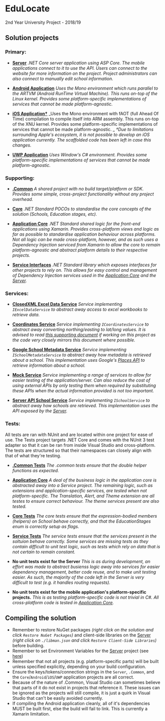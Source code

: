 <p align="center">
    <h1>EduLocate</h1>
	<p>2nd Year University Project - 2018/19</p>
</p>


## Solution projects


### Primary:	
* **[Server](Server)**
	_.NET Core server application using ASP Core. The mobile applications connect to it to use the API. Users can connect to the website for more information on the project. 
	Project administrators can also connect to manually edit school information._
	
* **[Android Application](Application.Android)**
	_Uses the Mono environment which runs parallel to the ARTVM (Android RunTime Virtual Machine). This runs on-top of the Linux kernel. Provides some platform-specific implementations of services that cannot be made platform-agnostic._
	
* **[iOS Application†](Application.iOS)**
	_Uses the Mono environment with fAOT (full Ahead Of Time) compilation to compile itself into ARM assembly. This runs on-top of the XNU kernel. Provides some platform-specific implementations of services that cannot be made platform-agnostic. _
	_†Due to limitations surrounding Apple's ecosystem, it is not possible to develop an iOS application currently. The scaffolded code has been left in case this changes._

* **[UWP Application](Application.UWP)**
    _Uses Window's C# environment. Provides some platform-specific implementations of services that cannot be made platform-agnostic._

### Supporting:
* **[.Common](Common)**
	_A shared project with no build target/platform or SDK. Provides some simple, cross-project functionality without any project overhead._
	
* **[Core](Core)**
	_.NET Standard POCOs to standardise the core concepts of the solution (Schools, Education stages, etc)._
	
* **[Application Core](Application.Core)**
	_.NET Standard shared logic for the front-end applications using Xamarin. Provides cross-platform views and logic as far as possible to standardise application behaviour across platforms. 
	Not all logic can be made cross-platform, however, and as such uses a Dependency Injection serviced from Xamarin to allow the core to remain platform-agnostic and abstract platform details to their respective projects._
	
* **[Service Interfaces](Services.ServiceInterfaces)**
	_.NET Standard library which exposes interfaces for other projects to rely on. This allows for easy control and management of Dependency Injection services used in the [Application Core](Application.Core) and the [Server](Server)._


### Services:
* **[ClosedXML Excel Data Service](Services.ClosedXmlExcelDataService)**
	_Service implementing `IExcelDataService` to abstract away access to excel workbooks to retrieve data._

* **[Coordinates Service](Services.CoordinateService)**
	_Service implementing `ICoordinatesService` to abstract away converting northing/easting to lat/long values. It is advised to read [this supporting document](https://www.ordnancesurvey.co.uk/docs/support/guide-coordinate-systems-great-britain.pdf) if working on this project as the code very closely mirrors this document where possible._

* **[Google School Metadata Service](Services.GoogleSchoolMetadataService)**
	_Service implementing `ISchoolMetadataService` to abstract away how metadata is retrieved about a school. This implementation uses Google's [Places API](https://developers.google.com/places/web-service/intro) to retrieve information about a school._

* **[Mock Service](Services.MockServices)**
	_Service implementing a range of services to allow for easier testing of the application/server. Can also reduce the cost of using external APIs by only testing them when required by substituting these APIs when the actual information provided is not too important._

* **[Server API School Service](Services.ServerApiSchoolService)**
	_Service implementing `ISchoolService` to abstract away how schools are retrieved. This implementation uses the API exposed by the [Server](Server)._


### Tests:
All tests are ran with NUnit and are located within one project for ease of use. The Tests project targets .NET Core and comes with the NUnit 3 test adapter so that it can be ran from inside Visual Studio and cross-platform. The tests are structured so that their namespaces can closely align with that of what they're testing.
* **[.Common Tests](Tests/.Common)** 
    _The .common tests ensure that the double helper functions as expected._

* **[Application Core](Tests/Application.Core)** 
    _A deal of the business logic in the application core is abstracted away into a Service project. The remaining logic, such as extensions and application-specific services, are tested when not platform-specific. The Translation, Alert, and Theme extension are all testes to ensure correct behaviour. The theme services present are also tested._

* **[Core Tests](Tests/Core)** 
    _The core tests ensure that the expression-bodied members (helpers) on School behave correctly, and that the EducationStages enum is correctly setup as flags._

* **[Service Tests](Tests/Services)** 
    _The service tests ensure that the services present in the soltuion behave correctly. Some services are missing tests as they contain difficult to unit test logic, such as tests which rely on data that is not certain to remain constant._

* **No unit tests exist for the Server**
    _This is as during development, an effort was made to abstract busienss logic away into services for easier dependency management, better code reuse, and to make unit testing easier. As such, the majority of the code left in the Server is very difficult to test (e.g. it handles routing requests)._

* **No unit tests exist for the mobile application's platform-specific projects.**
    _This is as testing platform-specific code is not trivial in C#. All cross-platform code is tested in [Application Core](Tests/Application.Core)._


## Compiling the solution
* Remember to restore NuGet packages *(right click on the solution and click `Restore NuGet Packages`)* and client-side libraries on the [Server](Server) *(right click on `./libman.json` and click `Restore Client-Side Libraries`)* before building.
* Remember to set Environment Variables for the [Server](Server) project (see [here](Server/Data/IdentitySeedingHelper.cs))
* Remember that not all projects (e.g. platform-specific parts) will be built unless specified explicitly, depending on your build configuration.
* Ensure the keys/tokens/connection strings in the `Server`, `.Common`, and the `Core`/`Android`/`iOS`/`UWP` application projects are all correct.
* Because of the nature of .Common, Visual Studio can sometimes believe that parts of it do not exist in projects that reference it. These issues can be ignored as the projects will still compile, it is just a quirk in Visual Studio that can't be easily avoided currently.
* If compiling the Android application cleanly, all of it's dependencies MUST be built first, else the build will fail to link. This is currently a Xamarin limitation.
